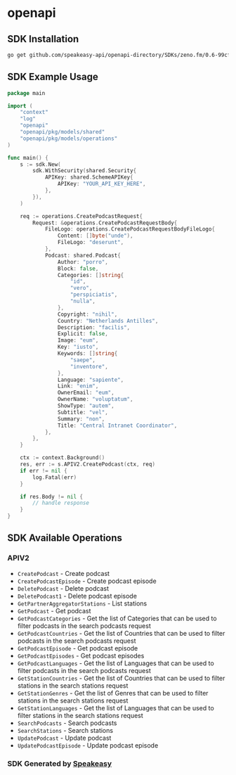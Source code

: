 # openapi

<!-- Start SDK Installation -->
## SDK Installation

```bash
go get github.com/speakeasy-api/openapi-directory/SDKs/zeno.fm/0.6-99cfdac/go
```
<!-- End SDK Installation -->

## SDK Example Usage
<!-- Start SDK Example Usage -->
```go
package main

import (
    "context"
    "log"
    "openapi"
    "openapi/pkg/models/shared"
    "openapi/pkg/models/operations"
)

func main() {
    s := sdk.New(
        sdk.WithSecurity(shared.Security{
            APIKey: shared.SchemeAPIKey{
                APIKey: "YOUR_API_KEY_HERE",
            },
        }),
    )

    req := operations.CreatePodcastRequest{
        Request: &operations.CreatePodcastRequestBody{
            FileLogo: operations.CreatePodcastRequestBodyFileLogo{
                Content: []byte("unde"),
                FileLogo: "deserunt",
            },
            Podcast: shared.Podcast{
                Author: "porro",
                Block: false,
                Categories: []string{
                    "id",
                    "vero",
                    "perspiciatis",
                    "nulla",
                },
                Copyright: "nihil",
                Country: "Netherlands Antilles",
                Description: "facilis",
                Explicit: false,
                Image: "eum",
                Key: "iusto",
                Keywords: []string{
                    "saepe",
                    "inventore",
                },
                Language: "sapiente",
                Link: "enim",
                OwnerEmail: "eum",
                OwnerName: "voluptatum",
                ShowType: "autem",
                Subtitle: "vel",
                Summary: "non",
                Title: "Central Intranet Coordinator",
            },
        },
    }

    ctx := context.Background()
    res, err := s.APIV2.CreatePodcast(ctx, req)
    if err != nil {
        log.Fatal(err)
    }

    if res.Body != nil {
        // handle response
    }
}
```
<!-- End SDK Example Usage -->

<!-- Start SDK Available Operations -->
## SDK Available Operations


### APIV2

* `CreatePodcast` - Create podcast
* `CreatePodcastEpisode` - Create podcast episode
* `DeletePodcast` - Delete podcast
* `DeletePodcast1` - Delete podcast episode
* `GetPartnerAggregatorStations` - List stations
* `GetPodcast` - Get podcast
* `GetPodcastCategories` - Get the list of Categories that can be used to filter podcasts in the search podcasts request
* `GetPodcastCountries` - Get the list of Countries that can be used to filter podcasts in the search podcasts request
* `GetPodcastEpisode` - Get podcast episode
* `GetPodcastEpisodes` - Get podcast episodes
* `GetPodcastLanguages` - Get the list of Languages that can be used to filter podcasts in the search podcasts request
* `GetStationCountries` - Get the list of Countries that can be used to filter stations in the search stations request
* `GetStationGenres` - Get the list of Genres that can be used to filter stations in the search stations request
* `GetStationLanguages` - Get the list of Languages that can be used to filter stations in the search stations request
* `SearchPodcasts` - Search podcasts
* `SearchStations` - Search stations
* `UpdatePodcast` - Update podcast
* `UpdatePodcastEpisode` - Update podcast episode
<!-- End SDK Available Operations -->

### SDK Generated by [Speakeasy](https://docs.speakeasyapi.dev/docs/using-speakeasy/client-sdks)
